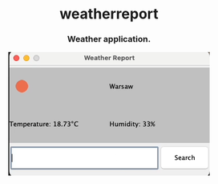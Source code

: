 <h1 align="center">weatherreport</h1>

<h3 align="center">Weather application.</h3>

<p align="center">
    <img src="demo.gif"  alt="Demo of application"/> 
</p>

